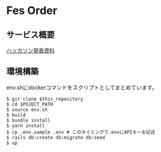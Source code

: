 # Fes Order
## サービス概要
[ハッカソン発表資料](https://docs.google.com/presentation/d/1iofsOsxJ1JBCvcUQli61Ndvc6dC429BtBOMfwb6WSUg/edit#slide=id.gd75a8018c5_1_0)
## 環境構築
env.shにdockerコマンドをスクリプトとしてまとめています。
```
$ git clone $this_repository
$ cd $POJECT_PATH
$ source env.sh
$ build
$ bundle install
$ yarn install
$ cp .env.sample .env # このタイミングで.envにAPIキーを記述
$ rails db:create db:migrate db:seed
$ up
```
